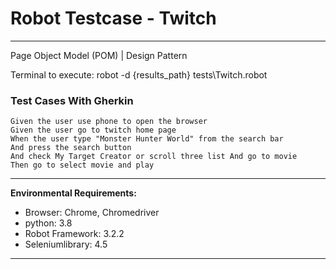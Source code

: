 #  Robot Testcase - Twitch
------------
Page Object Model (POM) | Design Pattern

Terminal to execute:
 robot -d {results_path} tests\Twitch.robot

### Test Cases With Gherkin
	Given the user use phone to open the browser
	Given the user go to twitch home page
	When the user type "Monster Hunter World" from the search bar
	And press the search button
	And check My Target Creator or scroll three list And go to movie
	Then go to select movie and play
------------

**Environmental Requirements:**
- Browser: Chrome, Chromedriver
- python: 3.8
- Robot Framework: 3.2.2
- Seleniumlibrary: 4.5

------------

